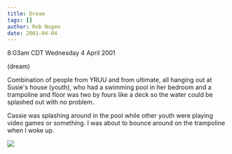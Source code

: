```yaml
---
title: Dream
tags: []
author: Rob Nugen
date: 2001-04-04
---
```


<title>Susie's room</title>
<p class=date>8:03am CDT Wednesday 4 April 2001</p>
<p class=note>(dream)</p>

<p class=dream>Combination of people from YRUU and from ultimate, all
hanging out at Susie's house (youth), who had a swimming pool in her
bedroom and a trampoline and floor was two by fours like a deck so the
water could be splashed out with no problem.</p>

<p class=dream>Cassie was splashing around in the pool while other
youth were playing video games or something.  I was about to bounce
around on the trampoline when I woke up.</p>

<p><img src='/images/rob/wL-ROB.gif'/></p>


